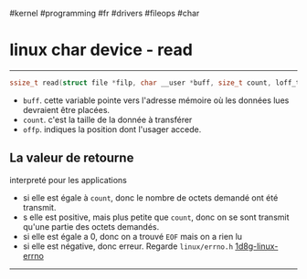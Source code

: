 #kernel #programming #fr #drivers #fileops #char 
# linux char device - read
---
```c
ssize_t read(struct file *filp, char __user *buff, size_t count, loff_t *offp); 
```
+ `buff`. cette variable pointe vers l'adresse mémoire où les données lues devraient être placées.
+ `count`. c'est la taille de la donnée à transférer
+ `offp`. indiques la position dont l'usager accede. 

## La valeur de retourne
interpreté pour les applications
+ si elle est égale à `count`, donc le nombre de octets demandé ont été transmit.
+ s elle est positive, mais plus petite que `count`, donc on se sont transmit qu'une partie des octets demandés.
+ si elle est égale a 0, donc on a trouvé `EOF` mais on a rien lu
+ si elle est négative, donc erreur. Regarde `linux/errno.h` [1d8g-linux-errno](1d8g-linux-errno.md)



---
